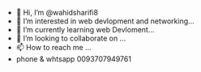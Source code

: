 - 👋 Hi, I’m @wahidsharifi8
- 👀 I’m interested in web devlopment and networking...
- 🌱 I’m currently learning web Devloment...
- 💞️ I’m looking to collaborate on ...
- 📫 How to reach me ...
- phone & whtsapp 0093707949761 

<!---
wahidsharifi8/wahidsharifi8 is a ✨ special ✨ repository because its `README.md` (this file) appears on your GitHub profile.
You can click the Preview link to take a look at your changes.
--->
